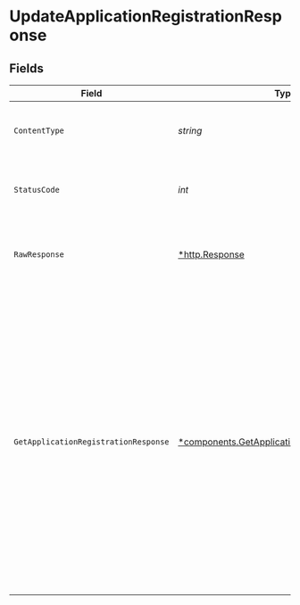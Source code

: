 # UpdateApplicationRegistrationResponse


## Fields

| Field                                                                                                                                                                                                                                                                                                                                         | Type                                                                                                                                                                                                                                                                                                                                          | Required                                                                                                                                                                                                                                                                                                                                      | Description                                                                                                                                                                                                                                                                                                                                   | Example                                                                                                                                                                                                                                                                                                                                       |
| --------------------------------------------------------------------------------------------------------------------------------------------------------------------------------------------------------------------------------------------------------------------------------------------------------------------------------------------- | --------------------------------------------------------------------------------------------------------------------------------------------------------------------------------------------------------------------------------------------------------------------------------------------------------------------------------------------- | --------------------------------------------------------------------------------------------------------------------------------------------------------------------------------------------------------------------------------------------------------------------------------------------------------------------------------------------- | --------------------------------------------------------------------------------------------------------------------------------------------------------------------------------------------------------------------------------------------------------------------------------------------------------------------------------------------- | --------------------------------------------------------------------------------------------------------------------------------------------------------------------------------------------------------------------------------------------------------------------------------------------------------------------------------------------- |
| `ContentType`                                                                                                                                                                                                                                                                                                                                 | *string*                                                                                                                                                                                                                                                                                                                                      | :heavy_check_mark:                                                                                                                                                                                                                                                                                                                            | HTTP response content type for this operation                                                                                                                                                                                                                                                                                                 |                                                                                                                                                                                                                                                                                                                                               |
| `StatusCode`                                                                                                                                                                                                                                                                                                                                  | *int*                                                                                                                                                                                                                                                                                                                                         | :heavy_check_mark:                                                                                                                                                                                                                                                                                                                            | HTTP response status code for this operation                                                                                                                                                                                                                                                                                                  |                                                                                                                                                                                                                                                                                                                                               |
| `RawResponse`                                                                                                                                                                                                                                                                                                                                 | [*http.Response](https://pkg.go.dev/net/http#Response)                                                                                                                                                                                                                                                                                        | :heavy_check_mark:                                                                                                                                                                                                                                                                                                                            | Raw HTTP response; suitable for custom response parsing                                                                                                                                                                                                                                                                                       |                                                                                                                                                                                                                                                                                                                                               |
| `GetApplicationRegistrationResponse`                                                                                                                                                                                                                                                                                                          | [*components.GetApplicationRegistrationResponse](../../models/components/getapplicationregistrationresponse.md)                                                                                                                                                                                                                               | :heavy_minus_sign:                                                                                                                                                                                                                                                                                                                            | Details about the application registration being updated.                                                                                                                                                                                                                                                                                     | {<br/>"id": "c300cc33-2d33-4754-b086-a98e0fcd36fb",<br/>"status": "approved",<br/>"application": {<br/>"id": "c15e2460-ba40-431d-9df0-4957fcff7cda",<br/>"name": "App 1"<br/>},<br/>"api": {<br/>"id": "86f637b7-cd95-478b-9b02-d770618f641c",<br/>"name": "Great Stuff",<br/>"version": "v1"<br/>},<br/>"created_at": "2022-12-22T20:13:07.305Z",<br/>"updated_at": "2022-12-22T20:13:36.710Z"<br/>} |
